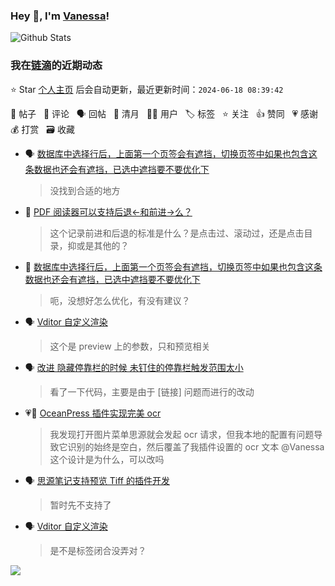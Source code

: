 ### Hey 👋, I'm [Vanessa](http://vanessa.b3log.org/)!

![Github Stats](https://github-readme-stats.vercel.app/api?username=Vanessa219&show_icons=true)

<!--events start -->

### 我在[链滴](https://ld246.com)的近期动态

⭐️ Star [个人主页](https://github.com/Vanessa219/Vanessa219) 后会自动更新，最近更新时间：`2024-06-18 08:39:42`

📝 帖子 &nbsp; 💬 评论 &nbsp; 🗣 回帖 &nbsp; 🌙 清月 &nbsp; 👨‍💻 用户 &nbsp; 🏷️ 标签 &nbsp; ⭐️ 关注 &nbsp; 👍 赞同 &nbsp; 💗 感谢 &nbsp; 💰 打赏 &nbsp; 🗃 收藏

* 🗣 [数据库中选择行后，上面第一个页签会有遮挡，切换页签中如果也包含这条数据也还会有遮挡，已选中遮挡要不要优化下](https://ld246.com/article/1718589247547/comment/1718595281354#comments)

  > 没找到合适的地方
* 💬 [PDF 阅读器可以支持后退←和前进→么？](https://ld246.com/article/1717876546326/comment/1718595706466#comments)

  > 这个记录前进和后退的标准是什么？是点击过、滚动过，还是点击目录，抑或是其他的？
* 💬 [数据库中选择行后，上面第一个页签会有遮挡，切换页签中如果也包含这条数据也还会有遮挡，已选中遮挡要不要优化下](https://ld246.com/article/1718589247547/comment/1718595102044#comments)

  > 呃，没想好怎么优化，有没有建议？
* 🗣 [Vditor 自定义渲染](https://ld246.com/article/1588412297062/comment/1718504361546#comments)

  > 这个是 preview 上的参数，只和预览相关
* 🗣 [改进 隐藏停靠栏的时候 未钉住的停靠栏触发范围太小](https://ld246.com/article/1718240778154/comment/1718240793298#comments)

  > 看了一下代码，主要是由于 [链接] 问题而进行的改动
* 💗💬 [OceanPress 插件实现完美 ocr](https://ld246.com/article/1718183066803/comment/1718183366304#comments)

  > 我发现打开图片菜单思源就会发起 ocr 请求，但我本地的配置有问题导致它识别的始终是空白，然后覆盖了我插件设置的 ocr 文本 @Vanessa 这个设计是为什么，可以改吗
* 🗣 [思源笔记支持预览 Tiff 的插件开发](https://ld246.com/article/1718419359788/comment/1718423745000#comments)

  > 暂时先不支持了
* 🗣 [Vditor 自定义渲染](https://ld246.com/article/1588412297062/comment/1718363006860#comments)

  > 是不是标签闭合没弄对？


<!--events end -->

<a title="Hits" target="_blank" href="https://github.com/Vanessa219/Vanessa219"><img src="https://hits.b3log.org/Vanessa219/Vanessa219.svg"></a>
